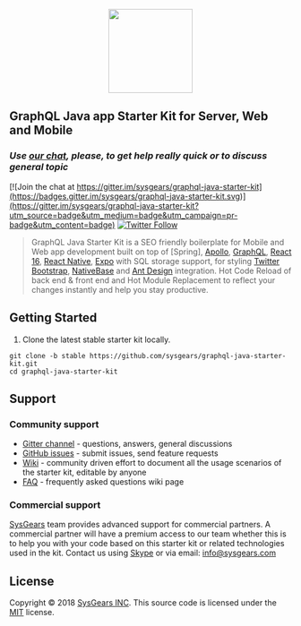 <p align="center"><a href="#"><img width="150" src="https://rawgit.com/sysgears/apollo-universal-starter-kit/master/logo.svg"></a></p>

## GraphQL Java app Starter Kit for Server, Web and Mobile

### _Use [our chat](https://gitter.im/sysgears/graphql-java-starter-kit), please, to get help really quick or to discuss general topic_ ###

[![Join the chat at https://gitter.im/sysgears/graphql-java-starter-kit](https://badges.gitter.im/sysgears/graphql-java-starter-kit.svg)](https://gitter.im/sysgears/graphql-java-starter-kit?utm_source=badge&utm_medium=badge&utm_campaign=pr-badge&utm_content=badge)
[![Twitter Follow](https://img.shields.io/twitter/follow/sysgears.svg?style=social)](https://twitter.com/sysgears)

> GraphQL Java Starter Kit is a SEO friendly boilerplate for Mobile and Web app development built on top
> of [Spring], [Apollo], [GraphQL], [React 16], [React Native], [Expo] with SQL storage support, for styling
> [Twitter Bootstrap], [NativeBase] and [Ant Design] integration. Hot Code Reload of back end & front end
> and Hot Module Replacement to reflect your changes instantly and help you stay productive.

## Getting Started

1. Clone the latest stable starter kit locally.

```
git clone -b stable https://github.com/sysgears/graphql-java-starter-kit.git
cd graphql-java-starter-kit
```

## Support

### Community support

* [Gitter channel] - questions, answers, general discussions
* [GitHub issues] - submit issues, send feature requests
* [Wiki] - community driven effort to document all the usage scenarios of the starter kit, editable by anyone
* [FAQ] - frequently asked questions wiki page

### Commercial support

[SysGears](https://sysgears.com) team provides advanced support for commercial partners. A commercial partner will have
a premium access to our team whether this is to help you with your code based on this starter kit or related
technologies used in the kit. Contact us using [Skype](http://hatscripts.com/addskype?sysgears) or via email:
[info@sysgears.com](mailto:info@sysgears.com)

## License

Copyright © 2018 [SysGears INC]. This source code is licensed under the [MIT] license.

[mit]: LICENSE
[apollo]: http://www.apollostack.com
[graphql]: http://graphql.org
[react 16]: https://facebook.github.io/react
[react hot loader v3]: https://github.com/gaearon/react-hot-loader
[twitter bootstrap]: http://getbootstrap.com
[nativebase]: https://nativebase.io
[ant design]: https://ant.design
[sysgears inc]: http://sysgears.com
[react native]: https://github.com/facebook/react-native
[expo]: https://expo.io
[gitter channel]: https://gitter.im/sysgears/graphql-java-starter-kit
[github issues]: https://github.com/sysgears/graphql-java-starter-kit/issues
[Wiki]: https://github.com/sysgears/graphql-java-starter-kit/wiki
[FAQ]: https://github.com/sysgears/graphql-java-starter-kit/wiki/Frequently-Asked-Questions

